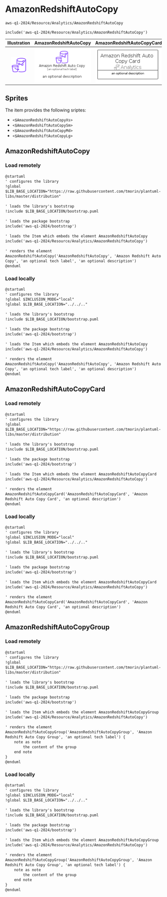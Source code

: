 # AmazonRedshiftAutoCopy


```text
aws-q1-2024/Resource/Analytics/AmazonRedshiftAutoCopy
```

```text
include('aws-q1-2024/Resource/Analytics/AmazonRedshiftAutoCopy')
```



| Illustration | AmazonRedshiftAutoCopy | AmazonRedshiftAutoCopyCard | AmazonRedshiftAutoCopyGroup |
| :---: | :---: | :---: | :---: |
| ![illustration for Illustration](../../../aws-q1-2024/Resource/Analytics/AmazonRedshiftAutoCopy.png) | ![illustration for AmazonRedshiftAutoCopy](../../../aws-q1-2024/Resource/Analytics/AmazonRedshiftAutoCopy.Local.png) | ![illustration for AmazonRedshiftAutoCopyCard](../../../aws-q1-2024/Resource/Analytics/AmazonRedshiftAutoCopyCard.Local.png) | ![illustration for AmazonRedshiftAutoCopyGroup](../../../aws-q1-2024/Resource/Analytics/AmazonRedshiftAutoCopyGroup.Local.png) |



## Sprites
The item provides the following sriptes:

- `<$AmazonRedshiftAutoCopyXs>`
- `<$AmazonRedshiftAutoCopySm>`
- `<$AmazonRedshiftAutoCopyMd>`
- `<$AmazonRedshiftAutoCopyLg>`





## AmazonRedshiftAutoCopy

### Load remotely
```plantuml
@startuml
' configures the library
!global $LIB_BASE_LOCATION="https://raw.githubusercontent.com/tmorin/plantuml-libs/master/distribution"

' loads the library's bootstrap
!include $LIB_BASE_LOCATION/bootstrap.puml

' loads the package bootstrap
include('aws-q1-2024/bootstrap')

' loads the Item which embeds the element AmazonRedshiftAutoCopy
include('aws-q1-2024/Resource/Analytics/AmazonRedshiftAutoCopy')

' renders the element
AmazonRedshiftAutoCopy('AmazonRedshiftAutoCopy', 'Amazon Redshift Auto Copy', 'an optional tech label', 'an optional description')
@enduml
```

### Load locally
```plantuml
@startuml
' configures the library
!global $INCLUSION_MODE="local"
!global $LIB_BASE_LOCATION="../../.."

' loads the library's bootstrap
!include $LIB_BASE_LOCATION/bootstrap.puml

' loads the package bootstrap
include('aws-q1-2024/bootstrap')

' loads the Item which embeds the element AmazonRedshiftAutoCopy
include('aws-q1-2024/Resource/Analytics/AmazonRedshiftAutoCopy')

' renders the element
AmazonRedshiftAutoCopy('AmazonRedshiftAutoCopy', 'Amazon Redshift Auto Copy', 'an optional tech label', 'an optional description')
@enduml
```

## AmazonRedshiftAutoCopyCard

### Load remotely
```plantuml
@startuml
' configures the library
!global $LIB_BASE_LOCATION="https://raw.githubusercontent.com/tmorin/plantuml-libs/master/distribution"

' loads the library's bootstrap
!include $LIB_BASE_LOCATION/bootstrap.puml

' loads the package bootstrap
include('aws-q1-2024/bootstrap')

' loads the Item which embeds the element AmazonRedshiftAutoCopyCard
include('aws-q1-2024/Resource/Analytics/AmazonRedshiftAutoCopy')

' renders the element
AmazonRedshiftAutoCopyCard('AmazonRedshiftAutoCopyCard', 'Amazon Redshift Auto Copy Card', 'an optional description')
@enduml
```

### Load locally
```plantuml
@startuml
' configures the library
!global $INCLUSION_MODE="local"
!global $LIB_BASE_LOCATION="../../.."

' loads the library's bootstrap
!include $LIB_BASE_LOCATION/bootstrap.puml

' loads the package bootstrap
include('aws-q1-2024/bootstrap')

' loads the Item which embeds the element AmazonRedshiftAutoCopyCard
include('aws-q1-2024/Resource/Analytics/AmazonRedshiftAutoCopy')

' renders the element
AmazonRedshiftAutoCopyCard('AmazonRedshiftAutoCopyCard', 'Amazon Redshift Auto Copy Card', 'an optional description')
@enduml
```

## AmazonRedshiftAutoCopyGroup

### Load remotely
```plantuml
@startuml
' configures the library
!global $LIB_BASE_LOCATION="https://raw.githubusercontent.com/tmorin/plantuml-libs/master/distribution"

' loads the library's bootstrap
!include $LIB_BASE_LOCATION/bootstrap.puml

' loads the package bootstrap
include('aws-q1-2024/bootstrap')

' loads the Item which embeds the element AmazonRedshiftAutoCopyGroup
include('aws-q1-2024/Resource/Analytics/AmazonRedshiftAutoCopy')

' renders the element
AmazonRedshiftAutoCopyGroup('AmazonRedshiftAutoCopyGroup', 'Amazon Redshift Auto Copy Group', 'an optional tech label') {
    note as note
        the content of the group
    end note
}
@enduml
```

### Load locally
```plantuml
@startuml
' configures the library
!global $INCLUSION_MODE="local"
!global $LIB_BASE_LOCATION="../../.."

' loads the library's bootstrap
!include $LIB_BASE_LOCATION/bootstrap.puml

' loads the package bootstrap
include('aws-q1-2024/bootstrap')

' loads the Item which embeds the element AmazonRedshiftAutoCopyGroup
include('aws-q1-2024/Resource/Analytics/AmazonRedshiftAutoCopy')

' renders the element
AmazonRedshiftAutoCopyGroup('AmazonRedshiftAutoCopyGroup', 'Amazon Redshift Auto Copy Group', 'an optional tech label') {
    note as note
        the content of the group
    end note
}
@enduml
```

